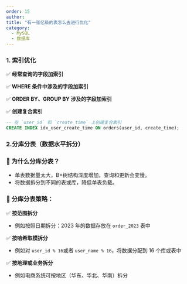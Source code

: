 ```yaml
---
order: 15
author: 
title: "有一张亿级的表怎么去进行优化"
category:
  - MySQL 
  - 数据库
---
```


### 1. 索引优化

✅ **经常查询的字段加索引**

✅ **WHERE 条件中涉及的字段加索引**

✅ **ORDER BY、GROUP BY 涉及的字段加索引**

✅ **创建复合索引**

```sql
-- 在 `user_id` 和 `create_time` 上创建复合索引
CREATE INDEX idx_user_create_time ON orders(user_id, create_time);
```

### 2.分库分表（数据水平拆分）

### 🔹 **为什么分库分表？**

- 单表数据量太大，B+树结构深度增加，查询和更新会变慢。
- 将数据拆分到不同的表或库，降低单表负载。

### 🔹 **分库分表策略：**

 ✅ **按范围拆分**

- 例如按照日期拆分：2023 年的数据存放在 `order_2023` 表中

 ✅ **按哈希取模拆分**

- 例如对 `user_id % 16`或者 `user_name % 16`，将数据分配到 16 个库或表中

 ✅ **按地理或业务拆分**

- 例如电商系统可按地区（华东、华北、华南）拆分
